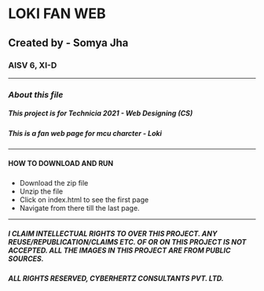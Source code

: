 # LOKI FAN WEB
## Created by - Somya Jha
### AISV 6, XI-D
---- 

### *About this file*
##### This project is for Technicia 2021 - Web Designing (CS)
##### This is a fan web page for mcu charcter - Loki

---

#### **HOW TO DOWNLOAD AND RUN**

##### 

* Download the zip file
* Unzip the file
* Click on index.html to see the first page
* Navigate from there till the last page.

----




##### I CLAIM INTELLECTUAL RIGHTS TO OVER THIS PROJECT. ANY REUSE/REPUBLICATION/CLAIMS ETC. OF OR ON THIS PROJECT IS NOT ACCEPTED. ALL THE IMAGES IN THIS PROJECT ARE FROM PUBLIC SOURCES. 
##### ALL RIGHTS RESERVED, CYBERHERTZ CONSULTANTS PVT. LTD. 


